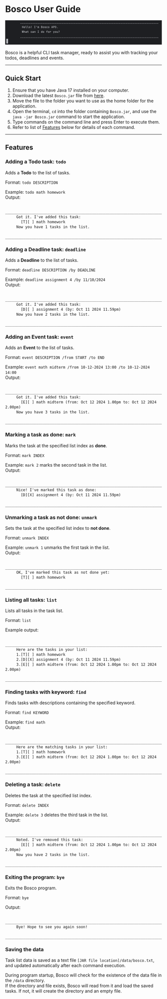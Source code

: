 # Bosco User Guide

![Bosco start screen](bosco_start.png)

Bosco is a helpful CLI task manager, ready to assist you with tracking your todos, deadlines and events.

---

## Quick Start

1. Ensure that you have Java 17 installed on your computer.
2. Download the latest `Bosco.jar` file from [here]().
3. Move the file to the folder you want to use as the home folder for the application.
4. Open the terminal, `cd` into the folder containing `Bosco.jar`, and use the `java -jar Bosco.jar` 
   command to start the application.
5. Type commands on the command line and press Enter to execute them.
6. Refer to list of [Features](#Features) below for details of each command.

---

## Features

### Adding a Todo task: `todo`

Adds a **Todo** to the list of tasks.

Format: `todo DESCRIPTION`

Example: `todo math homework`  
Output:
```
	________________________________________________________________________________
	 Got it. I've added this task:
	   [T][ ] math homework
	 Now you have 1 tasks in the list.
	________________________________________________________________________________

```

### Adding a Deadline task: `deadline`

Adds a **Deadline** to the list of tasks.

Format: `deadline DESCRIPTION /by DEADLINE`

Example: `deadline assignment 4 /by 11/10/2024`  
Output:
```
	________________________________________________________________________________
	 Got it. I've added this task:
	   [D][ ] assignment 4 (by: Oct 11 2024 11.59pm)
	 Now you have 2 tasks in the list.
	________________________________________________________________________________
```

### Adding an Event task: `event`

Adds an **Event** to the list of tasks.

Format: `event DESCRIPTION /from START /to END`

Example: `event math midterm /from 10-12-2024 13:00 /to 10-12-2024 14:00`  
Output:
```
	________________________________________________________________________________
	 Got it. I've added this task:
	   [E][ ] math midterm (from: Oct 12 2024 1.00pm to: Oct 12 2024 2.00pm)
	 Now you have 3 tasks in the list.
	________________________________________________________________________________
```

### Marking a task as done: `mark`

Marks the task at the specified list index as **done**.

Format: `mark INDEX`

Example: `mark 2` marks the second task in the list.  
Output: 
```
	________________________________________________________________________________
	 Nice! I've marked this task as done:
	   [D][X] assignment 4 (by: Oct 11 2024 11.59pm)
	________________________________________________________________________________
```

### Unmarking a task as not done: `unmark`

Sets the task at the specified list index to **not done**.

Format: `unmark INDEX`

Example: `unmark 1` unmarks the first task in the list.  
Output:
```
	________________________________________________________________________________
	 OK, I've marked this task as not done yet:
	   [T][ ] math homework
	________________________________________________________________________________
```

### Listing all tasks: `list`

Lists all tasks in the task list.

Format: `list`

Example output:
```
	________________________________________________________________________________
	 Here are the tasks in your list:
	 1.[T][ ] math homework
	 2.[D][X] assignment 4 (by: Oct 11 2024 11.59pm)
	 3.[E][ ] math midterm (from: Oct 12 2024 1.00pm to: Oct 12 2024 2.00pm)
	________________________________________________________________________________
```

### Finding tasks with keyword: `find`

Finds tasks with descriptions containing the specified keyword.

Format: `find KEYWORD`

Example: `find math`  
Output:
```
	________________________________________________________________________________
	 Here are the matching tasks in your list:
	 1.[T][ ] math homework
	 3.[E][ ] math midterm (from: Oct 12 2024 1.00pm to: Oct 12 2024 2.00pm)
	________________________________________________________________________________
```

### Deleting a task: `delete`

Deletes the task at the specified list index.

Format: `delete INDEX`

Example: `delete 3` deletes the third task in the list.  
Output:
```
	________________________________________________________________________________
	 Noted. I've removed this task:
	   [E][ ] math midterm (from: Oct 12 2024 1.00pm to: Oct 12 2024 2.00pm)
	 Now you have 2 tasks in the list.
	________________________________________________________________________________

```

### Exiting the program: `bye`

Exits the Bosco program.

Format: `bye`

Output:
```
	________________________________________________________________________________
	 Bye! Hope to see you again soon!
	________________________________________________________________________________
```

### Saving the data

Task list data is saved as a text file `[JAR file location]/data/bosco.txt`,
and updated automatically after each command execution.

During program startup, Bosco will check for the existence of the data file
in the `/data` directory.  
If the directory and file exists, Bosco will read 
from it and load the saved tasks. If not, it will create the directory and 
an empty file.
